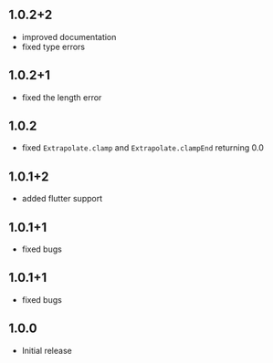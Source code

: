 ## 1.0.2+2

- improved documentation
- fixed type errors

## 1.0.2+1

- fixed the length error

## 1.0.2

- fixed `Extrapolate.clamp` and `Extrapolate.clampEnd` returning 0.0

## 1.0.1+2

- added flutter support

## 1.0.1+1

- fixed bugs

## 1.0.1+1

- fixed bugs

## 1.0.0

- Initial release
